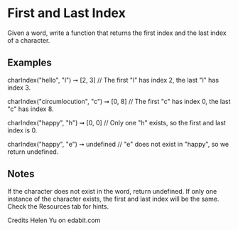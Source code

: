 # First and Last Index

Given a word, write a function that returns the first index and the last index of a character.

## Examples

charIndex("hello", "l") ➞ [2, 3]
// The first "l" has index 2, the last "l" has index 3.

charIndex("circumlocution", "c") ➞ [0, 8]
// The first "c" has index 0, the last "c" has index 8.

charIndex("happy", "h") ➞ [0, 0]
// Only one "h" exists, so the first and last index is 0.

charIndex("happy", "e") ➞ undefined
// "e" does not exist in "happy", so we return undefined.

## Notes

If the character does not exist in the word, return undefined.
If only one instance of the character exists, the first and last index will be the same.
Check the Resources tab for hints.

Credits Helen Yu on edabit.com
